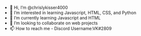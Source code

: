 - 👋 Hi, I’m @chrislykisser4000
- 👀 I’m interested in learning Javascript, HTML, CSS, and Python
- 🌱 I’m currently learning Javascript and HTML
- 💞️ I’m looking to collaborate on web projects
- 📫 How to reach me - Discord Username:VK#2809

<!---
chrislykisser4000/chrislykisser4000 is a ✨ special ✨ repository because its `README.md` (this file) appears on your GitHub profile.
You can click the Preview link to take a look at your changes.
--->
